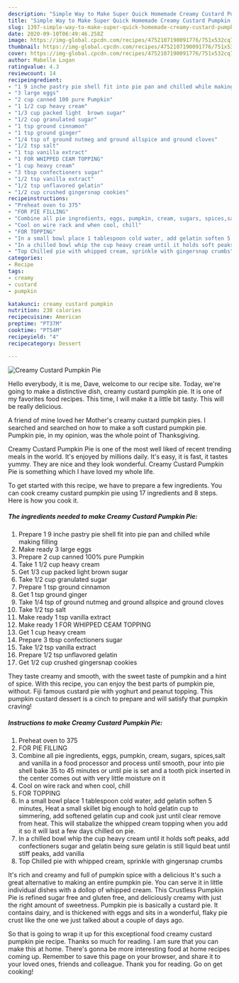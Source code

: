 ```yaml
---
description: "Simple Way to Make Super Quick Homemade Creamy Custard Pumpkin Pie"
title: "Simple Way to Make Super Quick Homemade Creamy Custard Pumpkin Pie"
slug: 1397-simple-way-to-make-super-quick-homemade-creamy-custard-pumpkin-pie
date: 2020-09-10T06:49:46.258Z
image: https://img-global.cpcdn.com/recipes/4752107190091776/751x532cq70/creamy-custard-pumpkin-pie-recipe-main-photo.jpg
thumbnail: https://img-global.cpcdn.com/recipes/4752107190091776/751x532cq70/creamy-custard-pumpkin-pie-recipe-main-photo.jpg
cover: https://img-global.cpcdn.com/recipes/4752107190091776/751x532cq70/creamy-custard-pumpkin-pie-recipe-main-photo.jpg
author: Mabelle Logan
ratingvalue: 4.3
reviewcount: 14
recipeingredient:
- "1 9 inche pastry pie shell fit into pie pan and chilled while making filling"
- "3 large eggs"
- "2 cup canned 100 pure Pumpkin"
- "1 1/2 cup heavy cream"
- "1/3 cup packed light  brown sugar"
- "1/2 cup granulated sugar"
- "1 tsp ground cinnamon"
- "1 tsp ground ginger"
- "1/4 tsp of ground nutmeg and ground allspice and ground cloves"
- "1/2 tsp salt"
- "1 tsp vanilla extract"
- "1 FOR WHIPPED CEAM TOPPING"
- "1 cup heavy cream"
- "3 tbsp confectioners sugar"
- "1/2 tsp vanilla extract"
- "1/2 tsp unflavored gelatin"
- "1/2 cup crushed gingersnap cookies"
recipeinstructions:
- "Preheat oven to 375"
- "FOR PIE FILLING"
- "Combine all pie ingredients, eggs, pumpkin, cream, sugars, spices,salt and vanilla in a food processor and process until smooth, pour into pie shell bake 35 to 45 minutes or until pie is set and a tooth pick inserted in the center comes out with very little moisture on it"
- "Cool on wire rack and when cool, chill"
- "FOR TOPPING"
- "In a small bowl place 1 tablespoon cold water, add gelatin soften 5 minutes, Heat a small skillet big enough to hold gelatin cup to simmering, add softened gelatin cup and cook just until clear remove from heat. This will stabalize the whipped cream topping when you add it so it will last a few days chilled on pie."
- "In a chilled bowl whip the cup heavy cream until it holds soft peaks, add confectioners sugar and gelatin being sure gelatin is still liquid beat until stiff peaks, add vanilla"
- "Top Chilled pie with whipped cream, sprinkle with gingersnap crumbs"
categories:
- Recipe
tags:
- creamy
- custard
- pumpkin

katakunci: creamy custard pumpkin 
nutrition: 238 calories
recipecuisine: American
preptime: "PT37M"
cooktime: "PT54M"
recipeyield: "4"
recipecategory: Dessert

---
```



![Creamy Custard Pumpkin Pie](https://img-global.cpcdn.com/recipes/4752107190091776/751x532cq70/creamy-custard-pumpkin-pie-recipe-main-photo.jpg)

Hello everybody, it is me, Dave, welcome to our recipe site. Today, we're going to make a distinctive dish, creamy custard pumpkin pie. It is one of my favorites food recipes. This time, I will make it a little bit tasty. This will be really delicious.

A friend of mine loved her Mother&#39;s creamy custard pumpkin pies. I searched and searched on how to make a soft custard pumpkin pie. Pumpkin pie, in my opinion, was the whole point of Thanksgiving.

Creamy Custard Pumpkin Pie is one of the most well liked of recent trending meals in the world. It's enjoyed by millions daily. It's easy, it is fast, it tastes yummy. They are nice and they look wonderful. Creamy Custard Pumpkin Pie is something which I have loved my whole life.


To get started with this recipe, we have to prepare a few ingredients. You can cook creamy custard pumpkin pie using 17 ingredients and 8 steps. Here is how you cook it.

<!--inarticleads1-->

##### The ingredients needed to make Creamy Custard Pumpkin Pie:

1. Prepare 1 9 inche pastry pie shell fit into pie pan and chilled while making filling
1. Make ready 3 large eggs
1. Prepare 2 cup canned 100% pure Pumpkin
1. Take 1 1/2 cup heavy cream
1. Get 1/3 cup packed light  brown sugar
1. Take 1/2 cup granulated sugar
1. Prepare 1 tsp ground cinnamon
1. Get 1 tsp ground ginger
1. Take 1/4 tsp of ground nutmeg and ground allspice and ground cloves
1. Take 1/2 tsp salt
1. Make ready 1 tsp vanilla extract
1. Make ready 1 FOR WHIPPED CEAM TOPPING
1. Get 1 cup heavy cream
1. Prepare 3 tbsp confectioners sugar
1. Take 1/2 tsp vanilla extract
1. Prepare 1/2 tsp unflavored gelatin
1. Get 1/2 cup crushed gingersnap cookies


They taste creamy and smooth, with the sweet taste of pumpkin and a hint of spice. With this recipe, you can enjoy the best parts of pumpkin pie, without. Fiji famous custard pie with yoghurt and peanut topping. This pumpkin custard dessert is a cinch to prepare and will satisfy that pumpkin craving! 

<!--inarticleads2-->

##### Instructions to make Creamy Custard Pumpkin Pie:

1. Preheat oven to 375
1. FOR PIE FILLING
1. Combine all pie ingredients, eggs, pumpkin, cream, sugars, spices,salt and vanilla in a food processor and process until smooth, pour into pie shell bake 35 to 45 minutes or until pie is set and a tooth pick inserted in the center comes out with very little moisture on it
1. Cool on wire rack and when cool, chill
1. FOR TOPPING
1. In a small bowl place 1 tablespoon cold water, add gelatin soften 5 minutes, Heat a small skillet big enough to hold gelatin cup to simmering, add softened gelatin cup and cook just until clear remove from heat. This will stabalize the whipped cream topping when you add it so it will last a few days chilled on pie.
1. In a chilled bowl whip the cup heavy cream until it holds soft peaks, add confectioners sugar and gelatin being sure gelatin is still liquid beat until stiff peaks, add vanilla
1. Top Chilled pie with whipped cream, sprinkle with gingersnap crumbs


It&#39;s rich and creamy and full of pumpkin spice with a delicious It&#39;s such a great alternative to making an entire pumpkin pie. You can serve it in little individual dishes with a dollop of whipped cream. This Crustless Pumpkin Pie is refined sugar free and gluten free, and deliciously creamy with just the right amount of sweetness. Pumpkin pie is basically a custard pie. It contains dairy, and is thickened with eggs and sits in a wonderful, flaky pie crust like the one we just talked about a couple of days ago. 

So that is going to wrap it up for this exceptional food creamy custard pumpkin pie recipe. Thanks so much for reading. I am sure that you can make this at home. There's gonna be more interesting food at home recipes coming up. Remember to save this page on your browser, and share it to your loved ones, friends and colleague. Thank you for reading. Go on get cooking!
